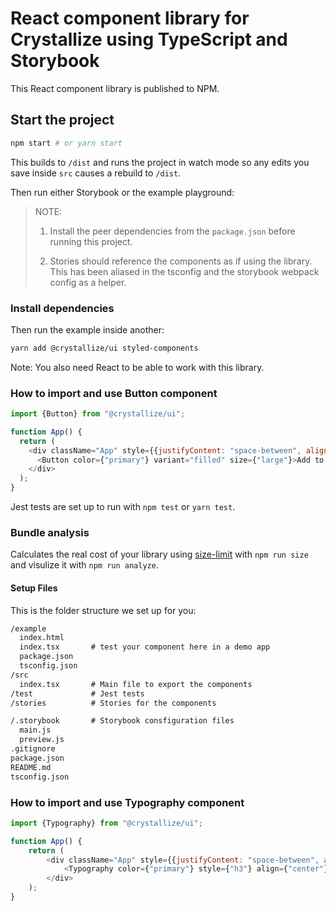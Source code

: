 # React component library for Crystallize using TypeScript and Storybook

This React component library is published to NPM.

## Start the project

```bash
npm start # or yarn start
```

This builds to `/dist` and runs the project in watch mode so any edits you save inside `src` causes a rebuild to `/dist`.

Then run either Storybook or the example playground:

> NOTE:
>
> 1. Install the peer dependencies from the `package.json` before running this project.
>
> 2. Stories should reference the components as if using the library. This has been aliased in the tsconfig and the storybook webpack config as a helper.

### Install dependencies

Then run the example inside another:

```bash
yarn add @crystallize/ui styled-components
```

Note: You also need React to be able to work with this library.

### How to import and use Button component

```js
import {Button} from "@crystallize/ui";

function App() {
  return (
    <div className="App" style={{justifyContent: "space-between", alignItems: "center", marginTop: "10vh"}}>
      <Button color={"primary"} variant="filled" size={"large"}>Add to Cart</Button>
    </div>
  );
}
```

Jest tests are set up to run with `npm test` or `yarn test`.

### Bundle analysis

Calculates the real cost of your library using [size-limit](https://github.com/ai/size-limit) with `npm run size` and visulize it with `npm run analyze`.

#### Setup Files

This is the folder structure we set up for you:

```txt
/example
  index.html
  index.tsx       # test your component here in a demo app
  package.json
  tsconfig.json
/src
  index.tsx       # Main file to export the components
/test             # Jest tests
/stories          # Stories for the components

/.storybook       # Storybook consfiguration files
  main.js
  preview.js
.gitignore
package.json
README.md
tsconfig.json
```

### How to import and use Typography component

```js
import {Typography} from "@crystallize/ui";

function App() {
    return (
        <div className="App" style={{justifyContent: "space-between", alignItems: "center", marginTop: "10vh"}}>
            <Typography color={"primary"} style={"h3"} align={"center"}>Headless e-Commerce is the future!</Typography>
        </div>
    );
}
```